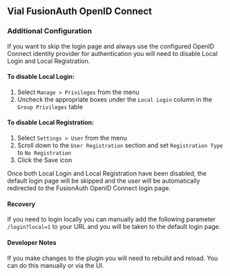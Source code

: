 ## Vial FusionAuth OpenID Connect

### Additional Configuration

If you want to skip the login page and always use the configured OpenID Connect identity provider for authentication you will need to disable Local Login and Local Registration.

#### To disable Local Login:
1. Select `Manage > Privileges` from the menu
1. Uncheck the appropriate boxes under the `Local Login` column in the `Group Privileges` table

#### To disable Local Registration:
1. Select `Settings > User` from the menu
1. Scroll down to the `User Registration` section and set `Registration Type` to `No Registration`
1. Click the Save icon

Once both Local Login and Local Registration have been disabled, the default login page will be skipped and the user will be automatically redirected to the FusionAuth OpenID Connect login page.

#### Recovery
If you need to login locally you can manually add the following parameter `/login?local=1` to your URL and you will be taken to the default login page.

#### Developer Notes

If you make changes to the plugin you will need to rebuild and reload. You can do this manually or via the UI.
